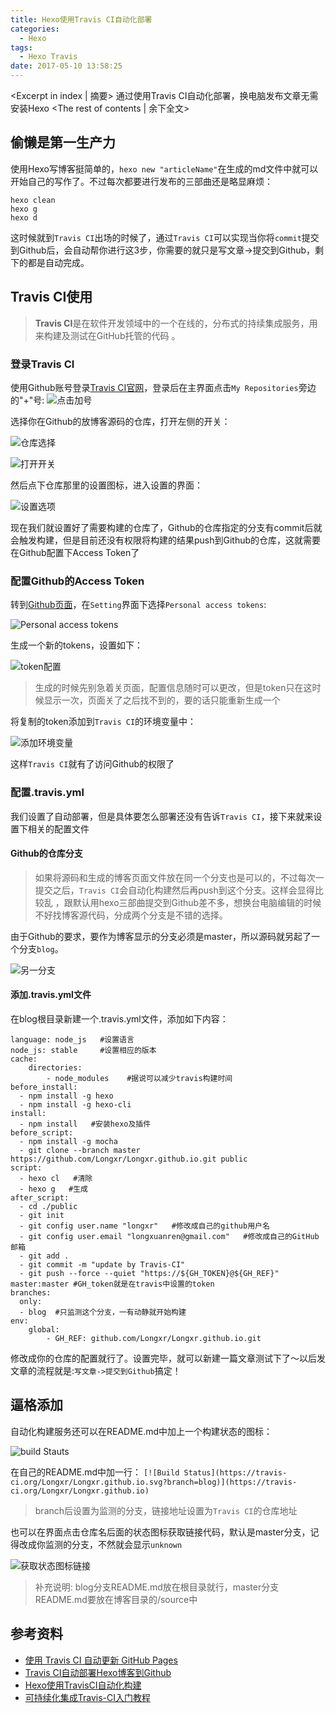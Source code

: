 ```yaml
---
title: Hexo使用Travis CI自动化部署
categories:
  - Hexo
tags:
  - Hexo Travis
date: 2017-05-10 13:58:25
---
```


<Excerpt in index | 摘要> 
通过使用Travis CI自动化部署，换电脑发布文章无需安装Hexo<!-- more -->
<The rest of contents | 余下全文>

## 偷懒是第一生产力
使用Hexo写博客挺简单的，`hexo new "articleName"`在生成的md文件中就可以开始自己的写作了。不过每次都要进行发布的三部曲还是略显麻烦：
```
hexo clean
hexo g
hexo d
```
这时候就到`Travis CI`出场的时候了，通过`Travis CI`可以实现当你将`commit`提交到Github后，会自动帮你进行这3步，你需要的就只是写文章->提交到Github，剩下的都是自动完成。

## Travis CI使用
> **Travis CI**是在软件开发领域中的一个在线的，分布式的持续集成服务，用来构建及测试在GitHub托管的代码 。

### 登录Travis CI
使用Github账号登录[Travis CI官网](https://travis-ci.org/)，登录后在主界面点击`My Repositories`旁边的"+"号:
![点击加号](https://cdn.jsdelivr.net/gh/Longxr/PicStored/blog/Hexo-Travis-CI_01.png)

选择你在Github的放博客源码的仓库，打开左侧的开关：

![仓库选择](https://cdn.jsdelivr.net/gh/Longxr/PicStored/blog/Hexo-Travis-CI_02.png)

![打开开关](https://cdn.jsdelivr.net/gh/Longxr/PicStored/blog/Hexo-Travis-CI_03.png)

然后点下仓库那里的设置图标，进入设置的界面：

![设置选项](https://cdn.jsdelivr.net/gh/Longxr/PicStored/blog/Hexo-Travis-CI_04.png)

现在我们就设置好了需要构建的仓库了，Github的仓库指定的分支有commit后就会触发构建，但是目前还没有权限将构建的结果push到Github的仓库，这就需要在Github配置下Access Token了

### 配置Github的Access Token
转到[Github页面](https://github.com/)，在`Setting`界面下选择`Personal access tokens`:

![Personal access tokens](https://cdn.jsdelivr.net/gh/Longxr/PicStored/blog/Hexo-Travis-CI_05.png)

生成一个新的tokens，设置如下：

![token配置](https://cdn.jsdelivr.net/gh/Longxr/PicStored/blog/Hexo-Travis-CI_06.png)

> 生成的时候先别急着关页面，配置信息随时可以更改，但是token只在这时候显示一次，页面关了之后找不到的，要的话只能重新生成一个

将复制的token添加到`Travis CI`的环境变量中：

![添加环境变量](https://cdn.jsdelivr.net/gh/Longxr/PicStored/blog/Hexo-Travis-CI_07.png)

这样`Travis CI`就有了访问Github的权限了

### 配置.travis.yml
我们设置了自动部署，但是具体要怎么部署还没有告诉`Travis CI`，接下来就来设置下相关的配置文件

#### Github的仓库分支
> 如果将源码和生成的博客页面文件放在同一个分支也是可以的，不过每次一提交之后，`Travis CI`会自动化构建然后再push到这个分支。这样会显得比较乱 ，跟默认用hexo三部曲提交到Github差不多，想换台电脑编辑的时候不好找博客源代码，分成两个分支是不错的选择。

由于Github的要求，要作为博客显示的分支必须是master，所以源码就另起了一个分支`blog`。

![另一分支](https://cdn.jsdelivr.net/gh/Longxr/PicStored/blog/Hexo-Travis-CI_08.png)

#### 添加.travis.yml文件
在blog根目录新建一个.travis.yml文件，添加如下内容：
```
language: node_js   #设置语言
node_js: stable     #设置相应的版本
cache:
    directories:
        - node_modules    #据说可以减少travis构建时间
before_install:
  - npm install -g hexo
  - npm install -g hexo-cli
install:
  - npm install   #安装hexo及插件
before_script:
  - npm install -g mocha
  - git clone --branch master https://github.com/Longxr/Longxr.github.io.git public
script:
  - hexo cl   #清除
  - hexo g   #生成
after_script:
  - cd ./public
  - git init
  - git config user.name "longxr"   #修改成自己的github用户名
  - git config user.email "longxuanren@gmail.com"   #修改成自己的GitHub邮箱
  - git add .
  - git commit -m "update by Travis-CI"
  - git push --force --quiet "https://${GH_TOKEN}@${GH_REF}" master:master #GH_token就是在travis中设置的token
branches:
  only:
  - blog  #只监测这个分支，一有动静就开始构建
env:
    global:
        - GH_REF: github.com/Longxr/Longxr.github.io.git
```
修改成你的仓库的配置就行了。设置完毕，就可以新建一篇文章测试下了～以后发文章的流程就是:`写文章->提交到Github`搞定！

## 逼格添加
自动化构建服务还可以在README.md中加上一个构建状态的图标：

![build Stauts](https://cdn.jsdelivr.net/gh/Longxr/PicStored/blog/Hexo-Travis-CI_09.png)

在自己的README.md中加一行：
`[![Build Status](https://travis-ci.org/Longxr/Longxr.github.io.svg?branch=blog)](https://travis-ci.org/Longxr/Longxr.github.io)`
> branch后设置为监测的分支，链接地址设置为`Travis CI`的仓库地址

也可以在界面点击仓库名后面的状态图标获取链接代码，默认是master分支，记得改成你监测的分支，不然就会显示`unknown`

![获取状态图标链接](https://cdn.jsdelivr.net/gh/Longxr/PicStored/blog/Hexo-Travis-CI_11.png)

> 补充说明: blog分支README.md放在根目录就行，master分支README.md要放在博客目录的/source中

## 参考资料
- [使用 Travis CI 自动更新 GitHub Pages](http://notes.iissnan.com/2016/publishing-github-pages-with-travis-ci/)
- [Travis CI自动部署Hexo博客到Github](https://xin053.github.io/2016/06/05/Travis%20CI自动部署Hexo博客到Github/)
- [Hexo使用TravisCI自动化构建](https://chuyun.github.io/2016/10/06/Hexo-Travis-Automated%20build/)
- [可持续化集成Travis-CI入门教程](http://blog.smallmuou.xyz/git/2016/03/22/可持续化集成Travis-CI入门教程.html)


